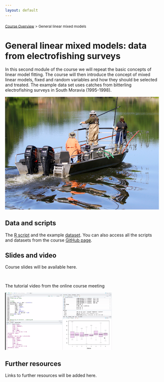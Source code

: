```yaml
---
layout: default
---
```


<sub>[Course Overview](index.md) \> General linear mixed models</sub>

# General linear mixed models: data from electrofishing surveys

In this second module of the course we will repeat the basic concepts of linear model fitting. The course will then introduce the concept of mixed linear models, fixed and random variables and how they should be selected and treated. The example data set uses catches from bitterling electrofishing surveys in South Moravia (1995-1998).

![](./images/scient_surveys.jpg)

## Data and scripts

The [R script](Bitterling1.R) and the example [dataset](bitterling.csv). You can also access all the scripts and datasets from the course [GitHub page](https://github.com/fishsizeproject/CPUEcourse).

## Slides and video

Course slides will be available here.

<br/>

The tutorial video from the online course meeting

<a href="https://youtu.be/Iw1LlytvOoA"> 
    <img alt="video2" src="./images/video2s.png" 
    width="350"> 
</a>

<br/>


## Further resources

Links to further resources will be added here.

<br/>
